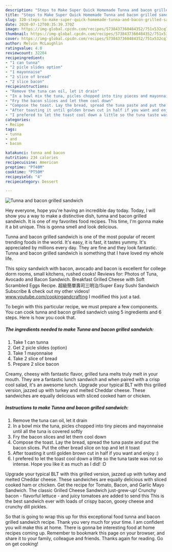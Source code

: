 ```yaml
---
description: "Steps to Make Super Quick Homemade Tunna and bacon grilled sandwich"
title: "Steps to Make Super Quick Homemade Tunna and bacon grilled sandwich"
slug: 320-steps-to-make-super-quick-homemade-tunna-and-bacon-grilled-sandwich
date: 2020-07-12T00:35:39.370Z
image: https://img-global.cpcdn.com/recipes/5738437360484352/751x532cq70/tunna-and-bacon-grilled-sandwich-recipe-main-photo.jpg
thumbnail: https://img-global.cpcdn.com/recipes/5738437360484352/751x532cq70/tunna-and-bacon-grilled-sandwich-recipe-main-photo.jpg
cover: https://img-global.cpcdn.com/recipes/5738437360484352/751x532cq70/tunna-and-bacon-grilled-sandwich-recipe-main-photo.jpg
author: Melvin McLaughlin
ratingvalue: 4.8
reviewcount: 32204
recipeingredient:
- "1 can tunna"
- "2 picle slides option"
- "1 mayonnaise"
- "2 slice of bread"
- "2 slice bacon"
recipeinstructions:
- "Remove the tuna can oil, let it drain"
- "In a bowl mix the tuna, picles chopped into tiny pieces and mayonnaise until all the tuna is covered softly"
- "Fry the bacon slices and let them cool down"
- "Compose the toast. Lay the bread, spread the tuna paste and put the bacon slices. Put the other bread slice on top and let it toast"
- "After toasting it until golden brown cut in half if you want and enjoy :)"
- "I prefered to let the toast cool down a little so the tuna taste was not so intense. Hope you like it as much as I did! :D"
categories:
- Recipe
tags:
- tunna
- and
- bacon

katakunci: tunna and bacon 
nutrition: 234 calories
recipecuisine: American
preptime: "PT40M"
cooktime: "PT50M"
recipeyield: "4"
recipecategory: Dessert

---
```



![Tunna and bacon grilled sandwich](https://img-global.cpcdn.com/recipes/5738437360484352/751x532cq70/tunna-and-bacon-grilled-sandwich-recipe-main-photo.jpg)

Hey everyone, hope you're having an incredible day today. Today, I will show you a way to make a distinctive dish, tunna and bacon grilled sandwich. It is one of my favorites food recipes. This time, I'm gonna make it a bit unique. This is gonna smell and look delicious.

Tunna and bacon grilled sandwich is one of the most popular of recent trending foods in the world. It's easy, it is fast, it tastes yummy. It's appreciated by millions every day. They are fine and they look fantastic. Tunna and bacon grilled sandwich is something that I have loved my whole life.

This spicy sandwich with bacon, avocado and bacon is excellent for college dorm rooms, small kitchens, rushed cooks! Reviews for: Photos of Tuna, Avocado and Bacon Sandwich. Breakfast Grilled Cheese with Soft Scrambled Eggs Recipe. 超級簡單壽司三明治/Super Easy Sushi Sandwich Subscribe &amp; check out my other videos! www.youtube.com/cookingandcrafting I modified this just a tad.


To begin with this particular recipe, we must prepare a few components. You can cook tunna and bacon grilled sandwich using 5 ingredients and 6 steps. Here is how you cook that.

<!--inarticleads1-->

##### The ingredients needed to make Tunna and bacon grilled sandwich:

1. Take 1 can tunna
1. Get 2 picle slides (option)
1. Take 1 mayonnaise
1. Take 2 slice of bread
1. Prepare 2 slice bacon


Creamy, cheesy with fantastic flavor, grilled tuna melts truly melt in your mouth. They are a fantastic lunch sandwich and when paired with a crisp cool salad, it&#39;s an awesome lunch. Upgrade your typical BLT with this grilled version, jazzed up with turkey and melted Cheddar cheese. These sandwiches are equally delicious with sliced cooked ham or chicken. 

<!--inarticleads2-->

##### Instructions to make Tunna and bacon grilled sandwich:

1. Remove the tuna can oil, let it drain
1. In a bowl mix the tuna, picles chopped into tiny pieces and mayonnaise until all the tuna is covered softly
1. Fry the bacon slices and let them cool down
1. Compose the toast. Lay the bread, spread the tuna paste and put the bacon slices. Put the other bread slice on top and let it toast
1. After toasting it until golden brown cut in half if you want and enjoy :)
1. I prefered to let the toast cool down a little so the tuna taste was not so intense. Hope you like it as much as I did! :D


Upgrade your typical BLT with this grilled version, jazzed up with turkey and melted Cheddar cheese. These sandwiches are equally delicious with sliced cooked ham or chicken. Get the recipe for Tomato, Bacon, and Garlic Mayo Sandwich. The classic Grilled Cheese Sandwich just-grew-up! Crunchy bacon - flavorful lettuce - and juicy tomatoes are added to send this This is the best sandwich ever with loads of crispy bacon, gooey cheese and crunchy dill pickles. 

So that is going to wrap this up for this exceptional food tunna and bacon grilled sandwich recipe. Thank you very much for your time. I am confident you will make this at home. There is gonna be interesting food at home recipes coming up. Remember to bookmark this page on your browser, and share it to your family, colleague and friends. Thanks again for reading. Go on get cooking!

